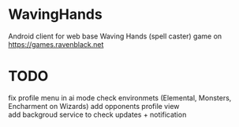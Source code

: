# WavingHands
Android client for web base Waving Hands (spell caster) game on https://games.ravenblack.net

# TODO
fix profile menu
in ai mode check environmets (Elemental, Monsters, Encharment on Wizards)
add opponents profile view<br>
add backgroud service to check updates + notification<br>
